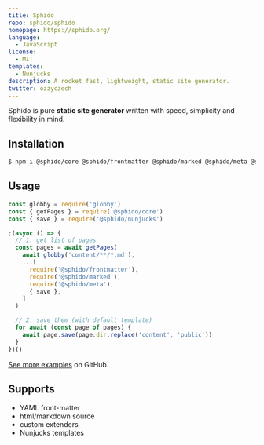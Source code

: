 ```yaml
---
title: Sphido
repo: sphido/sphido
homepage: https://sphido.org/
language:
  - JavaScript
license:
  - MIT
templates:
  - Nunjucks
description: A rocket fast, lightweight, static site generator.
twitter: ozzyczech
---
```


Sphido is pure **static site generator** written with speed, simplicity and flexibility in mind.

## Installation

```bash
$ npm i @sphido/core @sphido/frontmatter @sphido/marked @sphido/meta @sphido/nunjucks
```

## Usage

```javascript
const globby = require('globby')
const { getPages } = require('@sphido/core')
const { save } = require('@sphido/nunjucks')

;(async () => {
  // 1. get list of pages
  const pages = await getPages(
    await globby('content/**/*.md'),
    ...[
      require('@sphido/frontmatter'),
      require('@sphido/marked'),
      require('@sphido/meta'),
      { save },
    ]
  )

  // 2. save them (with default template)
  for await (const page of pages) {
    await page.save(page.dir.replace('content', 'public'))
  }
})()
```

[See more examples](https://github.com/sphido/examples) on GitHub.

## Supports

- YAML front-matter
- html/markdown source
- custom extenders
- Nunjucks templates

